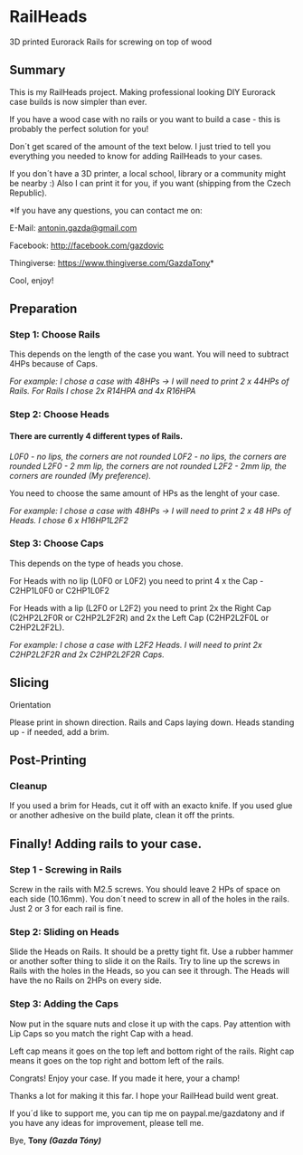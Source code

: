 # RailHeads
3D printed Eurorack Rails for screwing on top of wood

## Summary
This is my RailHeads project. Making professional looking DIY Eurorack case builds is now simpler than ever.

If you have a wood case with no rails or you want to build a case - this is probably the perfect solution for you!

Don´t get scared of the amount of the text below. I just tried to tell you everything you needed to know for adding RailHeads to your cases.

If you don´t have a 3D printer, a local school, library or a community might be nearby :)
Also I can print it for you, if you want (shipping from the Czech Republic).

*If you have any questions, you can contact me on:

E-Mail: antonin.gazda@gmail.com

Facebook: http://facebook.com/gazdovic

Thingiverse: https://www.thingiverse.com/GazdaTony*

Cool, enjoy!

## Preparation
### Step 1: Choose Rails

This depends on the length of the case you want.
You will need to subtract 4HPs because of Caps.

*For example: I chose a case with 48HPs -> I will need to print 2 x 44HPs of Rails. For Rails I chose 2x R14HPA and 4x R16HPA*

### Step 2: Choose Heads

#### There are currently 4 different types of Rails.

*L0F0 - no lips, the corners are not rounded
L0F2 - no lips, the corners are rounded
L2F0 - 2 mm lip, the corners are not rounded
L2F2 - 2mm lip, the corners are rounded (My preference).*

You need to choose the same amount of HPs as the lenght of your case.

*For example: I chose a case with 48HPs -> I will need to print 2 x 48 HPs of Heads. I chose 6 x H16HP1L2F2*

### Step 3: Choose Caps

This depends on the type of heads you chose.

For Heads with no lip (L0F0 or L0F2) you need to print 4 x the Cap - C2HP1L0F0 or C2HP1L0F2

For Heads with a lip (L2F0 or L2F2) you need to print 2x the Right Cap (C2HP2L2F0R or C2HP2L2F2R) and 2x the Left Cap (C2HP2L2F0L or C2HP2L2F2L).

*For example: I chose a case with L2F2 Heads. I will need to print 2x C2HP2L2F2R and 2x C2HP2L2F2R Caps.*

## Slicing
Orientation

Please print in shown direction.
Rails and Caps laying down.
Heads standing up - if needed, add a brim.



## Post-Printing
### Cleanup

If you used a brim for Heads, cut it off with an exacto knife.
If you used glue or another adhesive on the build plate, clean it off the prints.

## Finally! Adding rails to your case.
### Step 1 - Screwing in Rails

Screw in the rails with M2.5 screws. You should leave 2 HPs of space on each side (10.16mm).
You don´t need to screw in all of the holes in the rails. Just 2 or 3 for each rail is fine.

### Step 2: Sliding on Heads

Slide the Heads on Rails. It should be a pretty tight fit. Use a rubber hammer or another softer thing to slide it on the Rails.
Try to line up the screws in Rails with the holes in the Heads, so you can see it through.
The Heads will have the no Rails on 2HPs on every side.

### Step 3: Adding the Caps

Now put in the square nuts and close it up with the caps.
Pay attention with Lip Caps so you match the right Cap with a head.

Left cap means it goes on the top left and bottom right of the rails.
Right cap means it goes on the top right and bottom left of the rails.

Congrats! Enjoy your case.
If you made it here, your a champ!

Thanks a lot for making it this far. I hope your RailHead build went great.

If you´d like to support me, you can tip me on paypal.me/gazdatony
and if you have any ideas for improvement, please tell me.

Bye,
**Tony
*(Gazda Tóny)***
